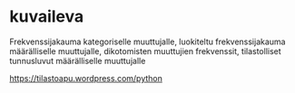 # kuvaileva
Frekvenssijakauma kategoriselle muuttujalle, luokiteltu frekvenssijakauma määrälliselle muuttujalle, dikotomisten muuttujien frekvenssit, tilastolliset tunnusluvut määrälliselle muuttujalle

https://tilastoapu.wordpress.com/python
